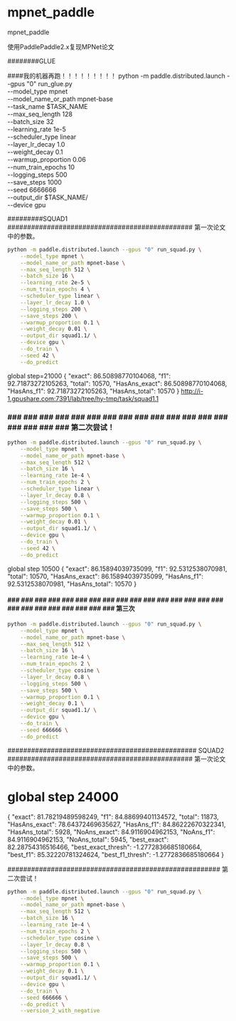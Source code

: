 # mpnet_paddle
mpnet_paddle

使用PaddlePaddle2.x复现MPNet论文


########GLUE



####我的机器再跑！！！！！！！！！
python -m paddle.distributed.launch --gpus "0" run_glue.py \
    --model_type mpnet \
    --model_name_or_path mpnet-base \
    --task_name $TASK_NAME \
    --max_seq_length 128 \
    --batch_size 32   \
    --learning_rate 1e-5 \
    --scheduler_type linear \
    --layer_lr_decay 1.0 \
    --weight_decay 0.1 \
    --warmup_proportion 0.06 \
    --num_train_epochs 10 \
    --logging_steps 500 \
    --save_steps 1000 \
    --seed 6666666 \
    --output_dir $TASK_NAME/ \
    --device gpu















#########SQUAD1
############################################### 第一次论文中的参数。

```bash
python -m paddle.distributed.launch --gpus "0" run_squad.py \
    --model_type mpnet \
    --model_name_or_path mpnet-base \
    --max_seq_length 512 \
    --batch_size 16 \
    --learning_rate 2e-5 \
    --num_train_epochs 4 \
    --scheduler_type linear \
    --layer_lr_decay 1.0 \
    --logging_steps 200 \
    --save_steps 200 \
    --warmup_proportion 0.1 \
    --weight_decay 0.01 \
    --output_dir squad1.1/ \
    --device gpu \
    --do_train \
    --seed 42 \
    --do_predict
```
global step=21000
{
  "exact": 86.50898770104068,
  "f1": 92.71873272105263,
  "total": 10570,
  "HasAns_exact": 86.50898770104068,
  "HasAns_f1": 92.71873272105263,
  "HasAns_total": 10570
}
http://i-1.gpushare.com:7391/lab/tree/hy-tmp/task/squad1.1
### ### ### ### ### ### ### ### ### ### ### ### ### ### ### ### ### ### ### 第二次尝试！
```bash
python -m paddle.distributed.launch --gpus "0" run_squad.py \
    --model_type mpnet \
    --model_name_or_path mpnet-base \
    --max_seq_length 512 \
    --batch_size 16 \
    --learning_rate 1e-4 \
    --num_train_epochs 2 \
    --scheduler_type linear \
    --layer_lr_decay 0.8 \
    --logging_steps 500 \
    --save_steps 500 \
    --warmup_proportion 0.1 \
    --weight_decay 0.01 \
    --output_dir squad1.1/ \
    --device gpu \
    --do_train \
    --seed 42 \
    --do_predict 
```
global step 10500
{
  "exact": 86.15894039735099,
  "f1": 92.5312538070981,
  "total": 10570,
  "HasAns_exact": 86.15894039735099,
  "HasAns_f1": 92.5312538070981,
  "HasAns_total": 10570
}


#### ### ### ### ### ### ### ### ### ### ### ### ### ### ### ### ### ### ### ### ### ### ### ### ### 第三次
```bash  （效果贼垃圾！！！！！！！！！！！！！）
python -m paddle.distributed.launch --gpus "0" run_squad.py \
    --model_type mpnet \
    --model_name_or_path mpnet-base \
    --max_seq_length 512 \
    --batch_size 16 \
    --learning_rate 1e-4 \
    --num_train_epochs 2 \
    --scheduler_type cosine \
    --layer_lr_decay 0.8 \
    --logging_steps 500 \
    --save_steps 500 \
    --warmup_proportion 0.1 \
    --weight_decay 0.1 \
    --output_dir squad1.1/ \
    --device gpu \
    --do_train \
    --seed 666666 \
    --do_predict 
```



################################################ SQUAD2
############################################### 第一次论文中的参数。
# global step 24000
{
  "exact": 81.78219489598249,
  "f1": 84.88699401134572,
  "total": 11873,
  "HasAns_exact": 78.64372469635627,
  "HasAns_f1": 84.86222670322341,
  "HasAns_total": 5928,
  "NoAns_exact": 84.9116904962153,
  "NoAns_f1": 84.9116904962153,
  "NoAns_total": 5945,
  "best_exact": 82.28754316516466,
  "best_exact_thresh": -1.2772836685180664,
  "best_f1": 85.32220781324624,
  "best_f1_thresh": -1.2772836685180664
}


######################################################  第二次尝试！
```bash
python -m paddle.distributed.launch --gpus "0" run_squad.py \
    --model_type mpnet \
    --model_name_or_path mpnet-base \
    --max_seq_length 512 \
    --batch_size 16 \
    --learning_rate 1e-4 \
    --num_train_epochs 2 \
    --scheduler_type cosine \
    --layer_lr_decay 0.8 \
    --logging_steps 500 \
    --save_steps 500 \
    --warmup_proportion 0.1 \
    --weight_decay 0.1 \
    --output_dir squad1.1/ \
    --device gpu \
    --do_train \
    --seed 666666 \
    --do_predict \
    --version_2_with_negative
```